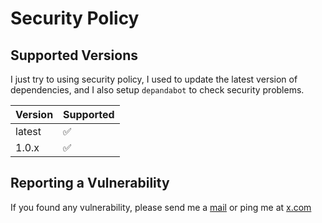 # Security Policy

## Supported Versions

I just try to using security policy, I used to update the latest version of dependencies, and I also setup `depandabot` to check security problems.

| Version | Supported          |
| ------- | ------------------ |
| latest  | :white_check_mark: |
| 1.0.x   | :white_check_mark: |

## Reporting a Vulnerability

If you found any vulnerability, please send me a [mail](mailto:huuquyetng@gmail.com) or ping me at [x.com](https://x.com/huuquyetng)
